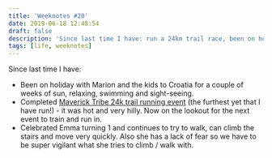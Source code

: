 ```yaml
---
title: 'Weeknotes #20'
date: 2019-06-18 12:48:54
draft: false
description: 'Since last time I have: run a 24km trail race, been on holiday to Croatia, celebrated Emma's first birthday.'
tags: [life, weeknotes]
---
```


Since last time I have:

*   Been on holiday with Marion and the kids to Croatia for a couple of weeks of sun, relaxing, swimming and sight-seeing.
*   Completed [Maverick Tribe 24k trail running event](https://www.strava.com/activities/2395541069) (the furthest yet that I have run!) - it was hot and very hilly. Now on the lookout for the next event to train and run in.
*   Celebrated Emma turning 1 and continues to try to walk, can climb the stairs and move very quickly. Also she has a lack of fear so we have to be super vigilant what she tries to climb / walk with.